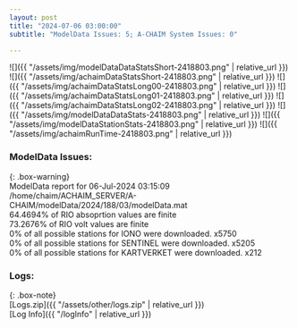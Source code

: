 ```yaml
---
layout: post
title: "2024-07-06 03:00:00"
subtitle: "ModelData Issues: 5; A-CHAIM System Issues: 0"

---
```


![]({{ "/assets/img/modelDataDataStatsShort-2418803.png" | relative_url }})
![]({{ "/assets/img/achaimDataStatsShort-2418803.png" | relative_url }})
![]({{ "/assets/img/achaimDataStatsLong00-2418803.png" | relative_url }})
![]({{ "/assets/img/achaimDataStatsLong01-2418803.png" | relative_url }})
![]({{ "/assets/img/achaimDataStatsLong02-2418803.png" | relative_url }})
![]({{ "/assets/img/modelDataDataStats-2418803.png" | relative_url }})
![]({{ "/assets/img/modelDataStationStats-2418803.png" | relative_url }})
![]({{ "/assets/img/achaimRunTime-2418803.png" | relative_url }})


### ModelData Issues:  
  
{: .box-warning}  
 ModelData report for 06-Jul-2024 03:15:09   
 /home/chaim/ACHAIM_SERVER/A-CHAIM/modelData/2024/188/03/modelData.mat   
 64.4694% of RIO absoprtion values are finite   
 73.2676% of RIO volt values are finite   
 0% of all possible stations for IONO were downloaded. x5750   
 0% of all possible stations for SENTINEL were downloaded. x5205   
 0% of all possible stations for KARTVERKET were downloaded. x212   
  


### Logs:  
  
{: .box-note}  
[Logs.zip]({{ "/assets/other/logs.zip" | relative_url }})  
[Log Info]({{ "/logInfo" | relative_url }})  
